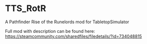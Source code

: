 # TTS_RotR
A Pathfinder Rise of the Runelords mod for TabletopSimulator

Full mod with description can be found here: https://steamcommunity.com/sharedfiles/filedetails/?id=734048815
